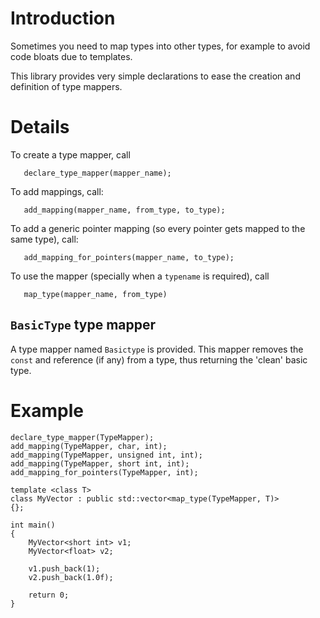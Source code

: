 # Introduction #

Sometimes you need to map types into other types, for example to avoid code bloats due to templates.

This library provides very simple declarations to ease the creation and definition of type mappers.

# Details #

To create a type mapper, call
```
   declare_type_mapper(mapper_name);
```

To add mappings, call:
```
   add_mapping(mapper_name, from_type, to_type);
```

To add a generic pointer mapping (so every pointer gets mapped to the same type), call:
```
   add_mapping_for_pointers(mapper_name, to_type);
```

To use the mapper (specially when a `typename` is required), call
```
   map_type(mapper_name, from_type)
```

## `BasicType` type mapper ##

A type mapper named `Basictype` is provided. This mapper removes the `const` and reference (if any) from a type, thus returning the 'clean' basic type.


# Example #
```
declare_type_mapper(TypeMapper);
add_mapping(TypeMapper, char, int);
add_mapping(TypeMapper, unsigned int, int);
add_mapping(TypeMapper, short int, int);
add_mapping_for_pointers(TypeMapper, int);

template <class T>
class MyVector : public std::vector<map_type(TypeMapper, T)>
{};

int main()
{
    MyVector<short int> v1;
    MyVector<float> v2;

    v1.push_back(1);
    v2.push_back(1.0f);

    return 0;
}
```